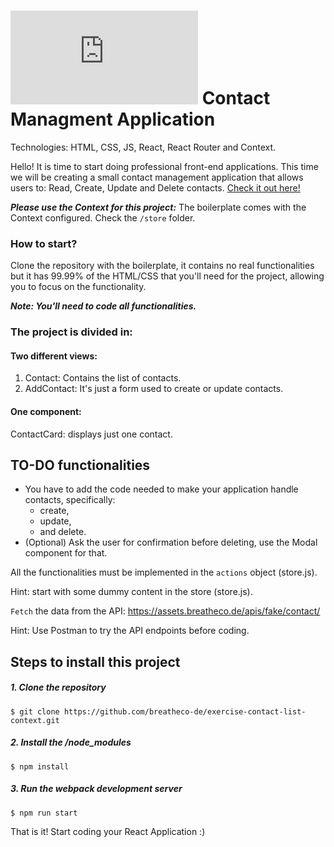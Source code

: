 # ![alt text](https://assets.breatheco.de/apis/img/images.php?blob&random&cat=icon&tags=breathecode,32) Contact Managment Application 

Technologies: HTML, CSS, JS, React, React Router and Context.

Hello! It is time to start doing professional front-end applications. This time
we will be creating a small contact management application that allows users to:
Read, Create, Update and Delete contacts. [Check it out here!](https://github.com/breatheco-de/exercise-contact-list/blob/master/preview.gif?raw=true)

***Please use the Context for this project:*** The boilerplate comes with the Context configured. Check the ```/store``` folder.

### How to start?

Clone the repository with the boilerplate, it contains no real functionalities 
but it has 99.99% of the HTML/CSS that you'll need for the project, 
allowing you to focus on the functionality.

***Note: You'll need to code all functionalities.***

### The project is divided in: 

#### Two different views: 

1. Contact: Contains the list of contacts.
2. AddContact: It's just a form used to create or update contacts.

#### One component:
ContactCard: displays just one contact.

## TO-DO functionalities

- You have to add the code needed to make your application handle contacts, specifically: 
    - create, 
    - update, 
    - and delete.
- (Optional) Ask the user for confirmation before deleting, use the Modal component for that.

All the functionalities must be implemented in the ```actions``` object (store.js).

Hint: start with some dummy content in the store (store.js).

```Fetch``` the data from the API: https://assets.breatheco.de/apis/fake/contact/

Hint: Use Postman to try the API endpoints before coding.  

## Steps to install this project

##### 1. Clone the repository
```
$ git clone https://github.com/breatheco-de/exercise-contact-list-context.git
```
##### 2. Install the /node_modules
```
$ npm install
```
##### 3. Run the webpack development server
```
$ npm run start
```

That is it! Start coding your React Application :)
